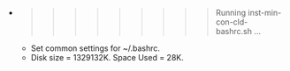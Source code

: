 * >>>>>>>>> Running inst-min-con-cld-bashrc.sh ...
  * Set common settings for ~/.bashrc.
  * Disk size = 1329132K. Space Used = 28K.
